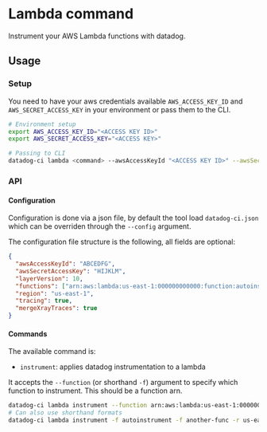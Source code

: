 # Lambda command

Instrument your AWS Lambda functions with datadog.

## Usage

### Setup

You need to have your aws credentials available `AWS_ACCESS_KEY_ID` and `AWS_SECRET_ACCESS_KEY` in your environment or pass them to the CLI.

```bash
# Environment setup
export AWS_ACCESS_KEY_ID="<ACCESS KEY ID>"
export AWS_SECRET_ACCESS_KEY="<ACCESS KEY>"

# Passing to CLI
datadog-ci lambda <command> --awsAccessKeyId "<ACCESS KEY ID>" --awsSecretAccessKey "<ACCESS KEY>"
```

### API

#### Configuration

Configuration is done via a json file, by default the tool load `datadog-ci.json` which can be overriden through the `--config` argument.

The configuration file structure is the following, all fields are optional:

```json
{
  "awsAccessKeyId": "ABCEDFG",
  "awsSecretAccessKey": "HIJKLM",
  "layerVersion": 10,
  "functions": ["arn:aws:lambda:us-east-1:000000000000:function:autoinstrument"],
  "region": "us-east-1",
  "tracing": true,
  "mergeXrayTraces": true
}
```

#### Commands

The available command is:

- `instrument`: applies datadog instrumentation to a lambda

It accepts the `--function` (or shorthand `-f`) argument to specify which function to instrument. This should be a function arn.

```bash
datadog-ci lambda instrument --function arn:aws:lambda:us-east-1:000000000000:function:autoinstrument --layerVersion 10
# Can also use shorthand formats
datadog-ci lambda instrument -f autoinstrument -f another-func -r us-east-1 -v 10

```
